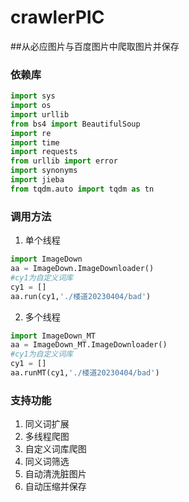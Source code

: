 # crawlerPIC
##从必应图片与百度图片中爬取图片并保存

### 依赖库
```python
import sys
import os
import urllib
from bs4 import BeautifulSoup
import re
import time
import requests
from urllib import error
import synonyms
import jieba
from tqdm.auto import tqdm as tn
```

### 调用方法
1. 单个线程
```python
import ImageDown
aa = ImageDown.ImageDownloader()
#cy1为自定义词库
cy1 = []
aa.run(cy1,'./楼道20230404/bad')
```

2. 多个线程
```python
import ImageDown_MT
aa = ImageDown_MT.ImageDownloader()
#cy1为自定义词库
cy1 = []
aa.runMT(cy1,'./楼道20230404/bad')
```

### 支持功能
1. 同义词扩展
2. 多线程爬图
3. 自定义词库爬图
4. 同义词筛选
5. 自动清洗脏图片
6. 自动压缩并保存
